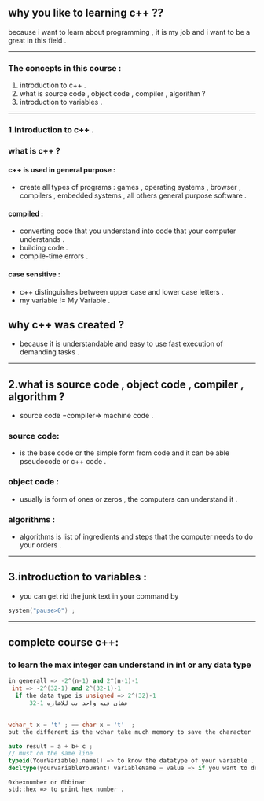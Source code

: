 ## why you like to learning c++ ??

because i want to learn about programming , it is my job and i want to be a great in this field . 

------------

### The concepts in this course : 

1. introduction to c++ . 
2. what is source code , object code , compiler , algorithm ? 
3. introduction to  variables .

----------------------------

### 1.introduction to c++ . 

### what is c++ ? 

#### c++ is used in general purpose : 

- create all types of programs : games , operating systems , browser , compilers , embedded systems , all others general purpose software . 

#### compiled  :

- converting code that you understand into code that your computer understands .
- building code . 
- compile-time errors . 

#### case sensitive : 

- c++ distinguishes between upper case and lower case letters . 
- my variable != My Variable . 

## why c++ was created ? 

- because it is understandable and easy to use fast execution of demanding tasks . 

------------

## 2.what is source code , object code , compiler , algorithm ? 

- source code =compiler=> machine code . 

### source code: 

- is the base code or the simple form from code and it can be able pseudocode or c++ code . 

### object code : 

- usually is form of ones or zeros  , the computers can understand it . 

### algorithms : 

- algorithms is list of ingredients and steps that the computer needs to do your orders . 

-------

## 3.introduction to  variables : 

- you can get rid the junk text in your command by 

```c++
system("pause>0") ; 
```

------

## complete course c++: 

### to learn the max integer can understand in int or any data type 

```c++
in generall => -2^(n-1) and 2^(n-1)-1 
 int => -2^(32-1) and 2^(32-1)-1 
  if the data type is unsigned => 2^(32)-1 
      32-1 عشان فيه واحد بت للاشاره 
      
```

```c++
wchar_t x = 't' ; == char x = 't'  ;
but the different is the wchar take much memory to save the character 
```

```c++
auto result = a + b+ c ; 
// must on the same line 
typeid(YourVariable).name() => to know the datatype of your variable .. 
decltype(yourvariableYouWant) variableName = value => if you want to declare variable be the same type of another variable .. 
```

```
0xhexnumber or 0bbinar
std::hex => to print hex number .
```

